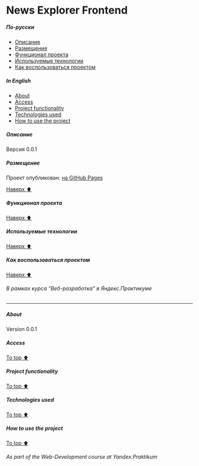 # News Explorer Frontend
<!-- toc -->
##### По-русски
- [Описание](#Описание)
- [Размещение](#Размещение)
- [Функционал проекта](#Функционал-проекта)
- [Используемые технологии](#Используемые-технологии)
- [Как воспользоваться проектом](#Как-воспользоваться-проектом)
##### In English
- [About](#About)
- [Access](#Access)
- [Project functionality](#Project-functionality)
- [Technologies used](#Technologies-used)
- [How to use the project](#How-to-use-the-project)
<!-- tocstop -->

##### Описание
Версия 0.0.1
##### Размещение
Проект опубликован:
[на GitHub Pages](https://vitalytikhonov.github.io/News_Explorer_Frontend/)

[Наверх :arrow_up:](#news-explorer-backend)
##### Функционал проекта
[Наверх :arrow_up:](#news-explorer-backend)
##### Используемые технологии
[Наверх :arrow_up:](#news-explorer-backend)
##### Как воспользоваться проектом
[Наверх :arrow_up:](#news-explorer-backend)
###### В рамках курса "Веб-разработка" в Яндекс.Практикуме
***
##### About
Version 0.0.1
##### Access
[To top :arrow_up:](#news-explorer-backend)
##### Project functionality
[To top :arrow_up:](#news-explorer-backend)
##### Technologies used
[To top :arrow_up:](#news-explorer-backend)
##### How to use the project
[To top :arrow_up:](#news-explorer-backend)
###### As part of the Web-Development course at Yandex.Praktikum
